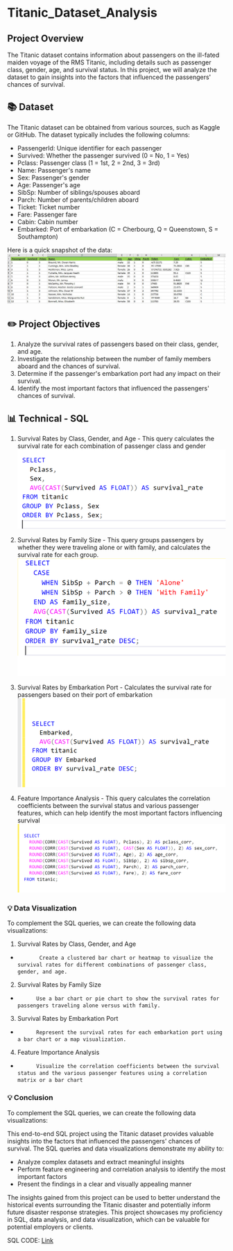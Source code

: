 # Titanic_Dataset_Analysis

## Project Overview
The Titanic dataset contains information about passengers on the ill-fated maiden voyage of the RMS Titanic, including details such as passenger class, gender, age, and survival status. In this project, we will analyze the dataset to gain insights into the factors that influenced the passengers' chances of survival.

## 📚 Dataset
The Titanic dataset can be obtained from various sources, such as Kaggle or GitHub. The dataset typically includes the following columns:
-	PassengerId: Unique identifier for each passenger
-	Survived: Whether the passenger survived (0 = No, 1 = Yes)
-	Pclass: Passenger class (1 = 1st, 2 = 2nd, 3 = 3rd)
-	Name: Passenger's name
-	Sex: Passenger's gender
-	Age: Passenger's age
-	SibSp: Number of siblings/spouses aboard
-	Parch: Number of parents/children aboard
-	Ticket: Ticket number
-	Fare: Passenger fare
-	Cabin: Cabin number
-	Embarked: Port of embarkation (C = Cherbourg, Q = Queenstown, S = Southampton)


Here is a quick snapshot of the data:
![Data Screenshot](Titanic_Dataset_Sample.JPG)

## ✏️ Project Objectives

1.	Analyze the survival rates of passengers based on their class, gender, and age.
2.	Investigate the relationship between the number of family members aboard and the chances of survival.
3.	Determine if the passenger's embarkation port had any impact on their survival.
4.	Identify the most important factors that influenced the passengers' chances of survival.


## 📊 Technical - SQL 

1. Survival Rates by Class, Gender, and Age - This query calculates the survival rate for each combination of passenger class and gender
           ![Data Screenshot](SQL1_Survival_Rate_byclass.png)
  	
2. Survival Rates by Family Size - This query groups passengers by whether they were traveling alone or with family, and calculates the survival rate for each group.
           ![Data Screenshot](SQl2_Survival_Rate_byFamilySize.png)

3. Survival Rates by Embarkation Port - Calculates the survival rate for passengers based on their port of embarkation
           ![Data Screenshot](SQL3_Survival_Rate_byEmbarkationPort.png)

4.  Feature Importance Analysis - This query calculates the correlation coefficients between the survival status and various passenger features, which can help identify the most important factors influencing survival
           ![Data Screenshot](SQ4_Feature_Importance_Analysis.png)


### 💡 Data Visualization

To complement the SQL queries, we can create the following data visualizations:
1.	Survival Rates by Class, Gender, and Age
-            Create a clustered bar chart or heatmap to visualize the survival rates for different combinations of passenger class, gender, and age.
2.	Survival Rates by Family Size
-           Use a bar chart or pie chart to show the survival rates for passengers traveling alone versus with family.
3.	Survival Rates by Embarkation Port
-           Represent the survival rates for each embarkation port using a bar chart or a map visualization.
4.	Feature Importance Analysis
-           Visualize the correlation coefficients between the survival status and the various passenger features using a correlation matrix or a bar chart


### 💡 Conclusion

To complement the SQL queries, we can create the following data visualizations:

This end-to-end SQL project using the Titanic dataset provides valuable insights into the factors that influenced the passengers' chances of survival. The SQL queries and data visualizations demonstrate my ability to:
-	Analyze complex datasets and extract meaningful insights
-	Perform feature engineering and correlation analysis to identify the most important factors
-	Present the findings in a clear and visually appealing manner

The insights gained from this project can be used to better understand the historical events surrounding the Titanic disaster and potentially inform future disaster response strategies. This project showcases my proficiency in SQL, data analysis, and data visualization, which can be valuable for potential employers or clients.



SQL CODE: [Link](https://github.com/dipshisingh31/Titanic_Dataset_Analysis/blob/0b77e128da523649e389398c026319c9dbe54282/TITANIC%20dataset%20analysis.sql)





